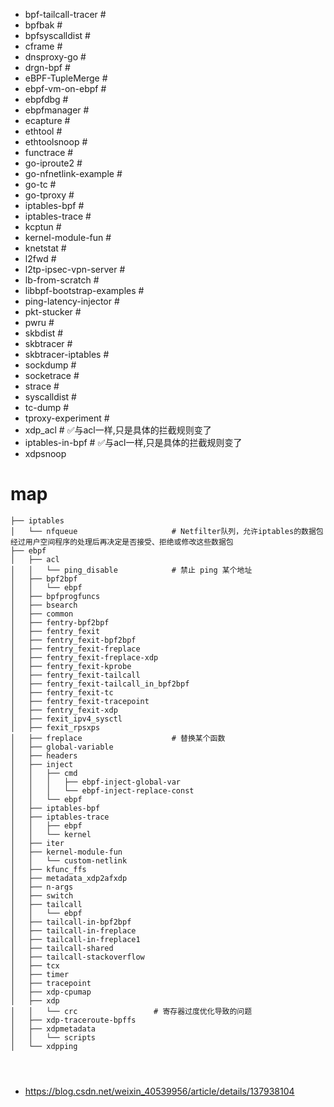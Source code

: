 - bpf-tailcall-tracer                                                                # 
- bpfbak                                                                             # 
- bpfsyscalldist                                                                     # 
- cframe                                                                             # 
- dnsproxy-go                                                                        # 
- drgn-bpf                                                                           # 
- eBPF-TupleMerge                                                                    # 
- ebpf-vm-on-ebpf                                                                    # 
- ebpfdbg                                                                            # 
- ebpfmanager                                                                        # 
- ecapture                                                                           # 
- ethtool                                                                            # 
- ethtoolsnoop                                                                       # 
- functrace                                                                          # 
- go-iproute2                                                                        # 
- go-nfnetlink-example                                                               # 
- go-tc                                                                              # 
- go-tproxy                                                                          # 
- iptables-bpf                                                                       # 
- iptables-trace                                                                     # 
- kcptun                                                                             # 
- kernel-module-fun                                                                  # 
- knetstat                                                                           # 
- l2fwd                                                                              # 
- l2tp-ipsec-vpn-server                                                              # 
- lb-from-scratch                                                                    # 
- libbpf-bootstrap-examples                                                          # 
- ping-latency-injector                                                              # 
- pkt-stucker                                                                        # 
- pwru                                                                               # 
- skbdist                                                                            # 
- skbtracer                                                                          # 
- skbtracer-iptables                                                                 # 
- sockdump                                                                           # 
- socketrace                                                                         # 
- strace                                                                             # 
- syscalldist                                                                        # 
- tc-dump                                                                            # 
- tproxy-experiment                                                                  # 
- xdp_acl                                                                            # ✅与acl一样,只是具体的拦截规则变了
- iptables-in-bpf                                                                    # ✅与acl一样,只是具体的拦截规则变了
- xdpsnoop



# map
```
├── iptables
│   └── nfqueue                     # Netfilter队列，允许iptables的数据包经过用户空间程序的处理后再决定是否接受、拒绝或修改这些数据包
├── ebpf
│   ├── acl
│   │   └── ping_disable            # 禁止 ping 某个地址
│   ├── bpf2bpf
│   │   └── ebpf
│   ├── bpfprogfuncs
│   ├── bsearch
│   ├── common
│   ├── fentry-bpf2bpf
│   ├── fentry_fexit
│   ├── fentry_fexit-bpf2bpf
│   ├── fentry_fexit-freplace
│   ├── fentry_fexit-freplace-xdp
│   ├── fentry_fexit-kprobe
│   ├── fentry_fexit-tailcall
│   ├── fentry_fexit-tailcall_in_bpf2bpf
│   ├── fentry_fexit-tc
│   ├── fentry_fexit-tracepoint
│   ├── fentry_fexit-xdp
│   ├── fexit_ipv4_sysctl
│   ├── fexit_rpsxps
│   ├── freplace                    # 替换某个函数
│   ├── global-variable
│   ├── headers
│   ├── inject
│   │   ├── cmd
│   │   │   ├── ebpf-inject-global-var
│   │   │   └── ebpf-inject-replace-const
│   │   └── ebpf
│   ├── iptables-bpf
│   ├── iptables-trace
│   │   ├── ebpf
│   │   └── kernel
│   ├── iter
│   ├── kernel-module-fun
│   │   └── custom-netlink
│   ├── kfunc_ffs
│   ├── metadata_xdp2afxdp
│   ├── n-args
│   ├── switch
│   ├── tailcall
│   │   └── ebpf
│   ├── tailcall-in-bpf2bpf
│   ├── tailcall-in-freplace
│   ├── tailcall-in-freplace1
│   ├── tailcall-shared
│   ├── tailcall-stackoverflow
│   ├── tcx
│   ├── timer
│   ├── tracepoint
│   ├── xdp-cpumap
│   ├── xdp
│   │   └── crc                 # 寄存器过度优化导致的问题
│   ├── xdp-traceroute-bpffs
│   ├── xdpmetadata
│   │   └── scripts
│   └── xdpping




```


- https://blog.csdn.net/weixin_40539956/article/details/137938104